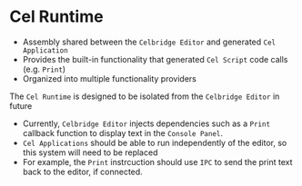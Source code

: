 # Cel Runtime

<!-- Q: What is the Cel Runtime -->

- Assembly shared between the `Celbridge Editor` and generated `Cel Application`
- Provides the built-in functionality that generated `Cel Script` code calls (e.g. `Print`)
- Organized into multiple functionality providers

<!-- Q: What is the relationship between the Celbridge Editor and the Cel Runtime? -->

The `Cel Runtime` is designed to be isolated from the `Celbridge Editor` in future

- Currently, `Celbridge Editor` injects dependencies such as a `Print` callback function to display text in the `Console Panel`.
- `Cel Applications` should be able to run independently of the editor, so this system will need to be replaced
- For example, the `Print` instrcuction should use `IPC` to send the print text back to the editor, if connected.
